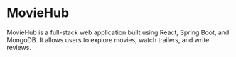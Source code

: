 # MovieHub
MovieHub is a full-stack web application built using React, Spring Boot, and MongoDB. It allows users to explore movies, watch trailers, and write reviews.
